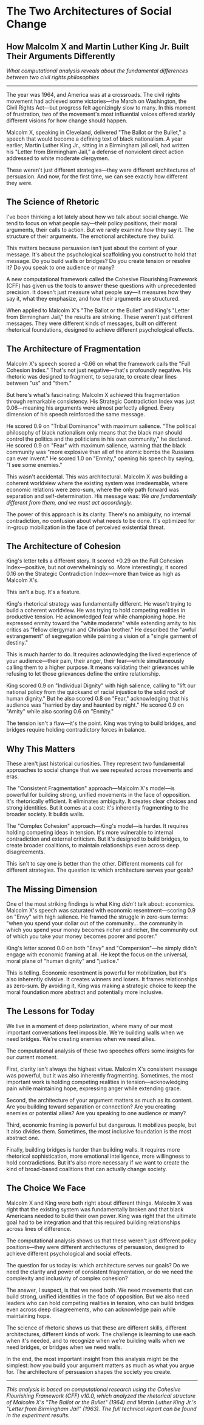 # The Two Architectures of Social Change

## How Malcolm X and Martin Luther King Jr. Built Their Arguments Differently

*What computational analysis reveals about the fundamental differences between two civil rights philosophies*

---

The year was 1964, and America was at a crossroads. The civil rights movement had achieved some victories—the March on Washington, the Civil Rights Act—but progress felt agonizingly slow to many. In this moment of frustration, two of the movement's most influential voices offered starkly different visions for how change should happen.

Malcolm X, speaking in Cleveland, delivered "The Ballot or the Bullet," a speech that would become a defining text of black nationalism. A year earlier, Martin Luther King Jr., sitting in a Birmingham jail cell, had written his "Letter from Birmingham Jail," a defense of nonviolent direct action addressed to white moderate clergymen.

These weren't just different strategies—they were different architectures of persuasion. And now, for the first time, we can see exactly how different they were.

## The Science of Rhetoric

I've been thinking a lot lately about how we talk about social change. We tend to focus on what people say—their policy positions, their moral arguments, their calls to action. But we rarely examine *how* they say it. The structure of their arguments. The emotional architecture they build.

This matters because persuasion isn't just about the content of your message. It's about the psychological scaffolding you construct to hold that message. Do you build walls or bridges? Do you create tension or resolve it? Do you speak to one audience or many?

A new computational framework called the Cohesive Flourishing Framework (CFF) has given us the tools to answer these questions with unprecedented precision. It doesn't just measure what people say—it measures how they say it, what they emphasize, and how their arguments are structured.

When applied to Malcolm X's "The Ballot or the Bullet" and King's "Letter from Birmingham Jail," the results are striking. These weren't just different messages. They were different kinds of messages, built on different rhetorical foundations, designed to achieve different psychological effects.

## The Architecture of Fragmentation

Malcolm X's speech scored a -0.66 on what the framework calls the "Full Cohesion Index." That's not just negative—that's profoundly negative. His rhetoric was designed to fragment, to separate, to create clear lines between "us" and "them."

But here's what's fascinating: Malcolm X achieved this fragmentation through remarkable consistency. His Strategic Contradiction Index was just 0.06—meaning his arguments were almost perfectly aligned. Every dimension of his speech reinforced the same message.

He scored 0.9 on "Tribal Dominance" with maximum salience. "The political philosophy of black nationalism only means that the black man should control the politics and the politicians in his own community," he declared. He scored 0.9 on "Fear" with maximum salience, warning that the black community was "more explosive than all of the atomic bombs the Russians can ever invent." He scored 1.0 on "Enmity," opening his speech by saying, "I see some enemies."

This wasn't accidental. This was architectural. Malcolm X was building a coherent worldview where the existing system was irredeemable, where economic relations were zero-sum, where the only path forward was separation and self-determination. His message was: *We are fundamentally different from them, and we must act accordingly.*

The power of this approach is its clarity. There's no ambiguity, no internal contradiction, no confusion about what needs to be done. It's optimized for in-group mobilization in the face of perceived existential threat.

## The Architecture of Cohesion

King's letter tells a different story. It scored +0.29 on the Full Cohesion Index—positive, but not overwhelmingly so. More interestingly, it scored 0.16 on the Strategic Contradiction Index—more than twice as high as Malcolm X's.

This isn't a bug. It's a feature.

King's rhetorical strategy was fundamentally different. He wasn't trying to build a coherent worldview. He was trying to hold competing realities in productive tension. He acknowledged fear while championing hope. He expressed enmity toward the "white moderate" while extending amity to his critics as "fellow clergyman and Christian brother." He described the "awful estrangement" of segregation while painting a vision of a "single garment of destiny."

This is much harder to do. It requires acknowledging the lived experience of your audience—their pain, their anger, their fear—while simultaneously calling them to a higher purpose. It means validating their grievances while refusing to let those grievances define the entire relationship.

King scored 0.9 on "Individual Dignity" with high salience, calling to "lift our national policy from the quicksand of racial injustice to the solid rock of human dignity." But he also scored 0.8 on "Fear," acknowledging that his audience was "harried by day and haunted by night." He scored 0.9 on "Amity" while also scoring 0.6 on "Enmity."

The tension isn't a flaw—it's the point. King was trying to build bridges, and bridges require holding contradictory forces in balance.

## Why This Matters

These aren't just historical curiosities. They represent two fundamental approaches to social change that we see repeated across movements and eras.

The "Consistent Fragmentation" approach—Malcolm X's model—is powerful for building strong, unified movements in the face of opposition. It's rhetorically efficient. It eliminates ambiguity. It creates clear choices and strong identities. But it comes at a cost: it's inherently fragmenting to the broader society. It builds walls.

The "Complex Cohesion" approach—King's model—is harder. It requires holding competing ideas in tension. It's more vulnerable to internal contradiction and external criticism. But it's designed to build bridges, to create broader coalitions, to maintain relationships even across deep disagreements.

This isn't to say one is better than the other. Different moments call for different strategies. The question is: which architecture serves your goals?

## The Missing Dimension

One of the most striking findings is what King *didn't* talk about: economics. Malcolm X's speech was saturated with economic resentment—scoring 0.9 on "Envy" with high salience. He framed the struggle in zero-sum terms: "when you spend your dollar out of the community... the community in which you spend your money becomes richer and richer, the community out of which you take your money becomes poorer and poorer."

King's letter scored 0.0 on both "Envy" and "Compersion"—he simply didn't engage with economic framing at all. He kept the focus on the universal, moral plane of "human dignity" and "justice."

This is telling. Economic resentment is powerful for mobilization, but it's also inherently divisive. It creates winners and losers. It frames relationships as zero-sum. By avoiding it, King was making a strategic choice to keep the moral foundation more abstract and potentially more inclusive.

## The Lessons for Today

We live in a moment of deep polarization, where many of our most important conversations feel impossible. We're building walls when we need bridges. We're creating enemies when we need allies.

The computational analysis of these two speeches offers some insights for our current moment.

First, clarity isn't always the highest virtue. Malcolm X's consistent message was powerful, but it was also inherently fragmenting. Sometimes, the most important work is holding competing realities in tension—acknowledging pain while maintaining hope, expressing anger while extending grace.

Second, the architecture of your argument matters as much as its content. Are you building toward separation or connection? Are you creating enemies or potential allies? Are you speaking to one audience or many?

Third, economic framing is powerful but dangerous. It mobilizes people, but it also divides them. Sometimes, the most inclusive foundation is the most abstract one.

Finally, building bridges is harder than building walls. It requires more rhetorical sophistication, more emotional intelligence, more willingness to hold contradictions. But it's also more necessary if we want to create the kind of broad-based coalitions that can actually change society.

## The Choice We Face

Malcolm X and King were both right about different things. Malcolm X was right that the existing system was fundamentally broken and that black Americans needed to build their own power. King was right that the ultimate goal had to be integration and that this required building relationships across lines of difference.

The computational analysis shows us that these weren't just different policy positions—they were different architectures of persuasion, designed to achieve different psychological and social effects.

The question for us today is: which architecture serves our goals? Do we need the clarity and power of consistent fragmentation, or do we need the complexity and inclusivity of complex cohesion?

The answer, I suspect, is that we need both. We need movements that can build strong, unified identities in the face of opposition. But we also need leaders who can hold competing realities in tension, who can build bridges even across deep disagreements, who can acknowledge pain while maintaining hope.

The science of rhetoric shows us that these are different skills, different architectures, different kinds of work. The challenge is learning to use each when it's needed, and to recognize when we're building walls when we need bridges, or bridges when we need walls.

In the end, the most important insight from this analysis might be the simplest: how you build your argument matters as much as what you argue for. The architecture of persuasion shapes the society you create.

---

*This analysis is based on computational research using the Cohesive Flourishing Framework (CFF) v10.0, which analyzed the rhetorical structure of Malcolm X's "The Ballot or the Bullet" (1964) and Martin Luther King Jr.'s "Letter from Birmingham Jail" (1963). The full technical report can be found in the experiment results.*
